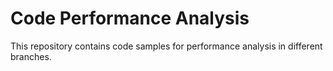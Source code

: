 # Code Performance Analysis

This repository contains code samples for performance analysis in different branches.

